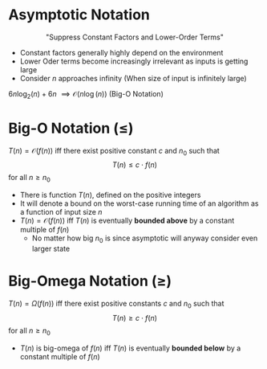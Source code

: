 # Asymptotic Notation
$$\text{"Suppress Constant Factors and Lower-Order Terms"}$$
- Constant factors generally highly depend on the environment
- Lower Oder terms become increasingly irrelevant as inputs is getting large
- Consider $n$ approaches infinity (When size of input is infinitely large)

$6n\log_{2}(n)+6n$
 $\implies \mathcal{O}(n\log(n))$ (Big-O Notation)

# Big-O Notation ($\leq$)
$T(n)=\mathcal{O}(f(n))$ iff there exist positive constant $c$ and $n_{0}$ such that 
$$T(n)\leq  c\cdot f(n)$$ for all $n\geq n_{0}$
- There is function $T(n)$, defined on the positive integers
- It will denote a bound on the worst-case running time of an algorithm as a function of input size $n$
- $T(n)=\mathcal{O}(f(n))$ iff $T(n)$ is eventually **bounded above** by a constant multiple of $f(n)$
	- No matter how big $n_{0}$ is since asymptotic will anyway consider even larger state

# Big-Omega Notation ($\geq$)
$T(n)=\Omega(f(n))$ iff there exist positive constants $c$ and $n_{0}$ such that
$$T(n)\geq  c\cdot f(n)$$ for all $n\geq n_{0}$
- $T(n)$ is big-omega of $f(n)$ iff $T(n)$ is eventually **bounded below** by a constant multiple of $f(n)$

